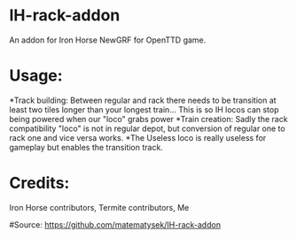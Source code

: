 # IH-rack-addon
An addon for Iron Horse NewGRF for OpenTTD game.

# Usage:
*Track building: Between regular and rack there needs to be transition at least two tiles longer than your longest train... This is so IH locos can stop being powered when our "loco" grabs power
*Train creation: Sadly the rack compatibility "loco" is not in regular depot, but conversion of regular one to rack one and vice versa works.
*The Useless loco is really useless for gameplay but enables the transition track.

# Credits:
Iron Horse contributors, 
Termite contributors, 
Me

#Source: https://github.com/matematysek/IH-rack-addon
